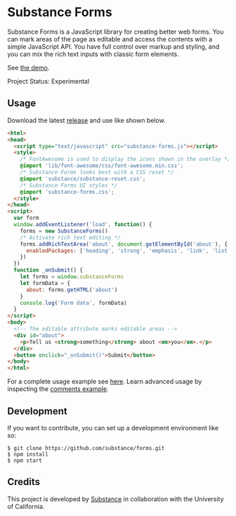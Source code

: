 # Substance Forms

Substance Forms is a JavaScript library for creating better web forms.
You can mark areas of the page as editable and access the contents with a
simple JavaScript API. You have full control over markup and styling, and you
can mix the rich text inputs with classic form elements.

See [the demo](http://substance.io/forms).

Project Status: Experimental

## Usage

Download the latest [release](https://github.com/substance/forms/releases) and use like shown below.

```html
<html>
<head>
  <script type="text/javascript" src="substance-forms.js"></script>
  <style>
    /* FontAwesome is used to display the icons shown in the overlay */
    @import 'lib/font-awesome/css/font-awesome.min.css';
    /* Substance Forms looks best with a CSS reset */
    @import 'substance/substance-reset.css';
    /* Substance Forms UI styles */
    @import 'substance-forms.css';
  </style>
</head>
<script>
  var form
  window.addEventListener('load', function() {
    forms = new SubstanceForms()
    /* Activate rich text editing */
    forms.addRichTextArea('about', document.getElementById('about'), {
      enabledPackages: ['heading', 'strong', 'emphasis', 'link', 'list', 'table']
    })
  })
  function _onSubmit() {
    let forms = window.substanceForms
    let formData = {
      about: forms.getHTML('about')
    }
    console.log('Form data', formData)
  }
</script>
<body>
  <!-- The editable attribute marks editable areas -->
  <div id="about">
    <p>Tell us <strong>something</strong> about <em>you</em>.</p>
  </div>
  <button onclick="_onSubmit()">Submit</button>
</body>
</html>
```

For a complete usage example see [here](examples/index.html). Learn advanced usage by inspecting the [comments example](examples/comments.html).

## Development

If you want to contribute, you can set up a development environment like so:

```
$ git clone https://github.com/substance/forms.git
$ npm install
$ npm start
```

## Credits

This project is developed by [Substance](http://substance.io) in collaboration with the University of California.
